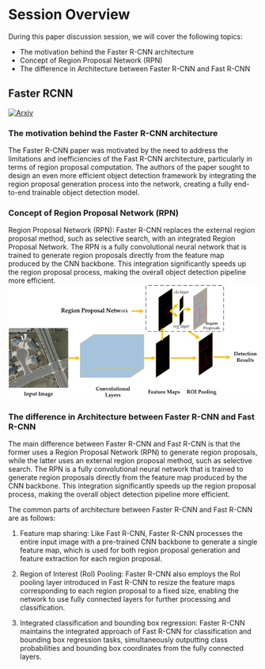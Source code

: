 # Session Overview

During this paper discussion session, we will cover the following topics:
- The motivation behind the Faster R-CNN architecture
- Concept of Region Proposal Network (RPN)
- The difference in Architecture between Faster R-CNN and Fast R-CNN
  

## Faster RCNN
[![Arxiv](https://img.shields.io/badge/ArXiv-1506.01497-orange.svg?color=blue)](https://arxiv.org/abs/1506.01497)


### The motivation behind the Faster R-CNN architecture

The Faster R-CNN paper was motivated by the need to address the limitations and inefficiencies of the Fast R-CNN architecture, particularly in terms of region proposal computation. The authors of the paper sought to design an even more efficient object detection framework by integrating the region proposal generation process into the network, creating a fully end-to-end trainable object detection model.


### Concept of Region Proposal Network (RPN)
Region Proposal Network (RPN): Faster R-CNN replaces the external region proposal method, such as selective search, with an integrated Region Proposal Network. The RPN is a fully convolutional neural network that is trained to generate region proposals directly from the feature map produced by the CNN backbone. This integration significantly speeds up the region proposal process, making the overall object detection pipeline more efficient.
![RPN](rpn.png)

### The difference in Architecture between Faster R-CNN and Fast R-CNN
The main difference between Faster R-CNN and Fast R-CNN is that the former uses a Region Proposal Network (RPN) to generate region proposals, while the latter uses an external region proposal method, such as selective search. The RPN is a fully convolutional neural network that is trained to generate region proposals directly from the feature map produced by the CNN backbone. This integration significantly speeds up the region proposal process, making the overall object detection pipeline more efficient.

The common parts of architecture between Faster R-CNN and Fast R-CNN are as follows:
1. Feature map sharing: Like Fast R-CNN, Faster R-CNN processes the entire input image with a pre-trained CNN backbone to generate a single feature map, which is used for both region proposal generation and feature extraction for each region proposal.

2. Region of Interest (RoI) Pooling: Faster R-CNN also employs the RoI pooling layer introduced in Fast R-CNN to resize the feature maps corresponding to each region proposal to a fixed size, enabling the network to use fully connected layers for further processing and classification.

3. Integrated classification and bounding box regression: Faster R-CNN maintains the integrated approach of Fast R-CNN for classification and bounding box regression tasks, simultaneously outputting class probabilities and bounding box coordinates from the fully connected layers.

